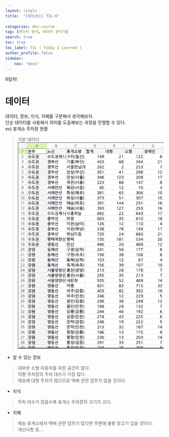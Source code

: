 ```yaml
---
layout: single
title:  "[데브코스] TIL-6"

categories: dev-course
tag: [데이터 분석, 데이터 분석가]
search: true
toc: true
toc_label: TIL ( Today I Learned )
author_profile: false
sidebar:
    nav: "docs"
---
```

6일차!

# 데이터
데이터, 정보, 지식, 지혜를 구분해서 생각해보자.  
단순 데이터를 사용해서 의미를 도출해보는 과정을 진행할 수 있다.  
ex) 휴게소 주차장 현황
> 기본 데이터
![](../assets/images/휴게소_주차장data.png)
- 알 수 있는 정보
> 대부분 소형 자동차를 위한 공간이 많다.  
> 덕평 주차장의 주차 대수가 가장 많다.  
> 매송에 대형 주차가 많으므로 택배 관련 업무가 많을 것이다.
- 지식
> 주차 대수가 많을수록 휴게소 주차장의 크기가 크다.
- 지혜 
> 매송 휴게소에서 택배 관련 업무가 많다면 주변에 물류 창고가 있을 것이다.  
> 개선사항 등...
